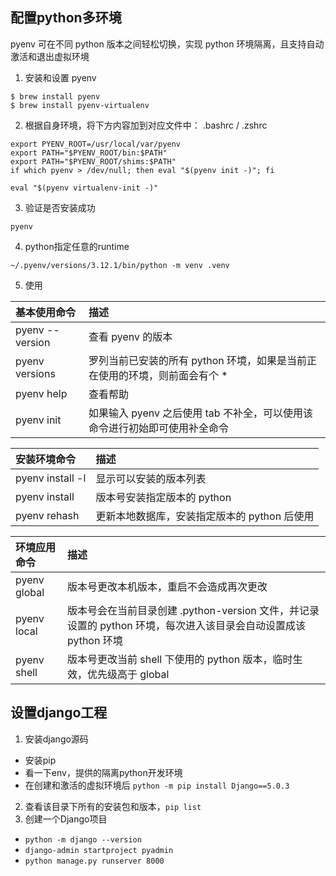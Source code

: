 ## 配置python多环境
pyenv 可在不同 python 版本之间轻松切换，实现 python 环境隔离，且支持自动激活和退出虚拟环境
1. 安装和设置 pyenv
```shell
$ brew install pyenv 
$ brew install pyenv-virtualenv
```
2. 根据自身环境，将下方内容加到对应文件中： .bashrc / .zshrc
```shell
export PYENV_ROOT=/usr/local/var/pyenv
export PATH="$PYENV_ROOT/bin:$PATH"
export PATH="$PYENV_ROOT/shims:$PATH"
if which pyenv > /dev/null; then eval "$(pyenv init -)"; fi

eval "$(pyenv virtualenv-init -)"
```
3. 验证是否安装成功 
```
pyenv
```
4. python指定任意的runtime
```
~/.pyenv/versions/3.12.1/bin/python -m venv .venv
```
5. 使用

| 基本使用命令           | 描述                                          |
|:-----------------|:--------------------------------------------|
| pyenv --version  | 查看 pyenv 的版本                                |
| pyenv versions   | 罗列当前已安装的所有 python 环境，如果是当前正在使用的环境，则前面会有个 *  |
| pyenv help       | 查看帮助                                        |
| pyenv init       | 如果输入 pyenv 之后使用 tab 不补全，可以使用该命令进行初始即可使用补全命令 |

| 安装环境命令            | 描述                         |
|:------------------|:---------------------------|
| pyenv install -l  | 显示可以安装的版本列表                |
| pyenv install     | 版本号安装指定版本的 python          |
| pyenv rehash      | 更新本地数据库，安装指定版本的 python 后使用 |

| 环境应用命令       | 描述                                                                       |
|:-------------|:-------------------------------------------------------------------------|
| pyenv global | 版本号更改本机版本，重启不会造成再次更改                                                     |
| pyenv local  | 版本号会在当前目录创建 .python-version 文件，并记录设置的 python 环境，每次进入该目录会自动设置成该 python 环境 |
| pyenv shell  | 版本号更改当前 shell 下使用的 python 版本，临时生效，优先级高于 global                           |

## 设置django工程
1. 安装django源码
* 安装pip
* 看一下env，提供的隔离python开发环境
* 在创建和激活的虚拟环境后 `python -m pip install Django==5.0.3`
2. 查看该目录下所有的安装包和版本，`pip list` 
3. 创建一个Django项目
* `python -m django --version`
* `django-admin startproject pyadmin`
* `python manage.py runserver 8000`



